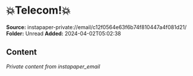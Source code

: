 # 💥Telecom!💥

**Source:** instapaper-private://email/c12f0564e63f6b74f810447a4f081d21/
**Folder:** Unread
**Added:** 2024-04-02T05:02:38




## Content
*Private content from instapaper_email*
